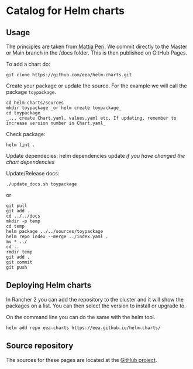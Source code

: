 # Catalog for Helm charts

## Usage

The principles are taken from [Mattia Peri](https://medium.com/@mattiaperi/create-a-public-helm-chart-repository-with-github-pages-49b180dbb417). We commit directly to the Master or Main branch in the /docs folder. This is then published on GitHub Pages.

To add a chart do:

    git clone https://github.com/eea/helm-charts.git

Create your package or update the source. For the example we will call the package `toypackage`.

    cd helm-charts/sources
    mkdir toypackage _or helm create toypackage_
    cd toypackage
    _... create Chart.yaml, values.yaml etc. If updating, remember to increase version number in Chart.yaml_

Check package:

    helm lint .

Update dependecies:
    helm dependencies update _if you have changed the chart dependencies_

Update/Release docs:

    ./update_docs.sh toypackage

or

    git pull
    git add .
    cd ../../docs
    mkdir -p temp
    cd temp
    helm package ../../sources/toypackage
    helm repo index --merge ../index.yaml .
    mv * ../
    cd ..
    rmdir temp
    git add .
    git commit
    git push

## Deploying Helm charts

In Rancher 2 you can add the repository to the cluster and it will show the packages on a list. You can then select the version to install or upgrade to.

On the command line you can do the same with the helm tool.

    helm add repo eea-charts https://eea.github.io/helm-charts/

## Source repository

The sources for these pages are located at the [GitHub project](https://github.com/eea/helm-charts).
